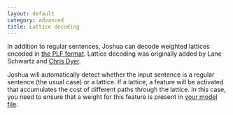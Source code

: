```yaml
---
layout: default
category: advanced
title: Lattice decoding
---
```


In addition to regular sentences, Joshua can decode weighted lattices encoded in [the PLF
format](http://www.statmt.org/moses/?n=Moses.WordLattices).  Lattice decoding was originally added
by Lane Schwartz and [Chris Dyer](http://www.cs.cmu.edu/~cdyer/).

Joshua will automatically detect whether the input sentence is a regular sentence
(the usual case) or a lattice.  If a lattice, a feature will be activated that accumulates the cost
of different paths through the lattice.  In this case, you need to ensure that a weight for this
feature is present in [your model file](decoder.html).
